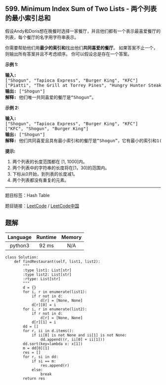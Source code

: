 ## 599. Minimum Index Sum of Two Lists - 两个列表的最小索引总和

<!--If you want to use the English description, use `question.content` instead-->

<p>假设Andy和Doris想在晚餐时选择一家餐厅，并且他们都有一个表示最喜爱餐厅的列表，每个餐厅的名字用字符串表示。</p>

<p>你需要帮助他们用<strong>最少的索引和</strong>找出他们<strong>共同喜爱的餐厅</strong>。 如果答案不止一个，则输出所有答案并且不考虑顺序。 你可以假设总是存在一个答案。</p>

<p><strong>示例 1:</strong></p>

<pre><strong>输入:</strong>
[&quot;Shogun&quot;, &quot;Tapioca Express&quot;, &quot;Burger King&quot;, &quot;KFC&quot;]
[&quot;Piatti&quot;, &quot;The Grill at Torrey Pines&quot;, &quot;Hungry Hunter Steakhouse&quot;, &quot;Shogun&quot;]
<strong>输出:</strong> [&quot;Shogun&quot;]
<strong>解释:</strong> 他们唯一共同喜爱的餐厅是&ldquo;Shogun&rdquo;。
</pre>

<p><strong>示例 2:</strong></p>

<pre><strong>输入:</strong>
[&quot;Shogun&quot;, &quot;Tapioca Express&quot;, &quot;Burger King&quot;, &quot;KFC&quot;]
[&quot;KFC&quot;, &quot;Shogun&quot;, &quot;Burger King&quot;]
<strong>输出:</strong> [&quot;Shogun&quot;]
<strong>解释:</strong> 他们共同喜爱且具有最小索引和的餐厅是&ldquo;Shogun&rdquo;，它有最小的索引和1(0+1)。
</pre>

<p><strong>提示:</strong></p>

<ol>
	<li>两个列表的长度范围都在&nbsp;[1, 1000]内。</li>
	<li>两个列表中的字符串的长度将在[1，30]的范围内。</li>
	<li>下标从0开始，到列表的长度减1。</li>
	<li>两个列表都没有重复的元素。</li>
</ol>



-----

题目标签：Hash Table

题目链接：[LeetCode](https://leetcode.com/problems/minimum-index-sum-of-two-lists/description/)  /  [LeetCode中国](https://leetcode-cn.com/problems/minimum-index-sum-of-two-lists/description/)

## 题解



| Language | Runtime | Memory |
|:---:|:---:|:---:|
| python3  | 92  ms | N/A |

```python3
class Solution:
    def findRestaurant(self, list1, list2):
        """
        :type list1: List[str]
        :type list2: List[str]
        :rtype: List[str]
        """
        d = {}
        for i, r in enumerate(list1):
            if r not in d:
                d[r] = [None, None]
            d[r][0] = i
        for i, r in enumerate(list2):
            if r not in d:
                d[r] = [None, None]
            d[r][1] = i
        dd = []
        for r, ii in d.items():
            if ii[0] is not None and ii[1] is not None:
                dd.append((r, ii[0] + ii[1]))
        dd.sort(key=lambda x: x[1])
        m = dd[0][1]
        res = []
        for r, si in dd:
            if si == m:
                res.append(r)
            else:
                break
        return res
```
